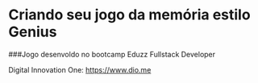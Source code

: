 # Criando seu jogo da memória estilo Genius

###Jogo desenvoldo no bootcamp Eduzz Fullstack Developer

Digital Innovation One: https://www.dio.me
